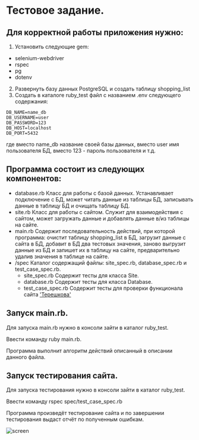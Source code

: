 # Тестовое задание.

## Для корректной работы приложения нужно:
1. Установить следующие gem:
* selenium-webdriver
* rspec
* pg
* dotenv

2. Развернуть базу данных PostgreSQL и создать таблицу shopping_list
3. Создать в каталоге ruby_test файл с названием .env следующего содержания:
```
DB_NAME=name_db
DB_USERNAME=user
DB_PASSWORD=123
DB_HOST=localhost
DB_PORT=5432
```
где вместо name_db название своей базы данных, вместо user имя пользователя БД, вместо 123 - пароль пользователя и т.д.


## Программа состоит из следующих компонентов:
* database.rb Класс для работы с базой данных. Устанавливает подключение с БД, может читать данные из таблицы БД, записывать данные в таблицу БД и очищать таблицу БД.
* site.rb Класс для работы с сайтом. Служит для взаимодействия с сайтом, может загружать данные и добавлять данные в/из таблицы на сайте. 
* main.rb Содержит последовательность действий, при которой программа: очистит таблицу shopping_list в БД, загрузит данные с сайта в БД, добавит в БД два тестовых значения, заново выгрузит данные из БД и запишет их в таблицу на сайте, предварительно удалив значения в таблице на сайте.
* /spec Каталог содержащий файлы: site_spec.rb, database_spec.rb и test_case_spec.rb.
  * site_spec.rb Содержит тесты для класса Site.
  * database.rb Содержит тесты для класса Database.
  * test_case_spec.rb Содержит тесты для проверки функционала сайта ['Терешкова'](http://tereshkova.test.kavichki.com)
  
## Запуск main.rb.

Для запуска main.rb нужно в консоли зайти в каталог ruby_test.

Ввести команду ruby main.rb.

Программа выполнит алгоритм действий описанный в описании данного файла.

## Запуск тестирования сайта.

Для запуска тестирования нужно в консоли зайти в каталог ruby_test.

Ввести команду rspec spec/test_case_spec.rb

Программа произведёт тестирование сайта и по завершении тестирования выдаст отчёт по полученным ошибкам.

![screen](https://i98.fastpic.ru/big/2018/1112/70/704276a4eb54d140c2d3605b81c5db70.png "screen")

